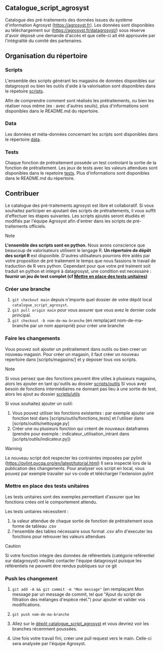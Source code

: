 ## Catalogue_script_agrosyst

Catalogue des pré-traitements des données issues du système d'information Agrosyst (https://agrosyst.fr). Les données sont disponibles au téléchargement sur (https://agrosyst.fr/datagrosyst/) sous réserve d'avoir déposé une demande d'accès et que celle-ci ait été approuvée par l'intégralité du comité des partenaires.

## Organisation du répertoire

### Scripts
L'ensemble des scripts générant les magasins de données disponibles sur datagrosyst ou bien les outils d'aide à la valorisation sont disponibles dans le répetoire [scripts](scripts/).

Afin de comprendre comment sont réalisés les prétraitements, ou bien les réaliser nous même (ex : avec d'autres seuils), plus d'informations sont disponibles dans le README.md du répertoire.

### Data
Les données et méta-données concernant les scripts sont disponibles dans le répertoire [data](data/).

### Tests
Chaque fonction de prétraitement possède un test controlant la sortie de la fonction de prétraitement. Les jeux de tests avec les valeurs attendues sont disponibles dans le repetoire [tests](tests/). Plus d'informations sont disponibles dans le README.md du répertoire.

## Contribuer
Le catalogue des pré-traitements agrosyst est libre et collaboratif. Si vous souhaitez participer en ajoutant des scripts de prétraitements, il vous suffit d'effectuer les étapes suivantes. 
Les scripts ajoutés seront étudiés et modifiés par l'équipe Agrosyst afin d'entrer dans les scripts de pré-traitements officiels.

> [!NOTE]  
> **L'ensemble des scripts sont en python.** Nous avons conscience que beaucoup de valorisateurs utilisent le langage R. **Un répertoire de dépôt des script R** est disponible. D'autres utilisateurs pourrons être aidés par votre proposition de pré traitement le temps que nous fassions le travail de traduction de R vers python. 
Cependant pour que votre pré traiment soit traduit en python et intégré à datagrosyst, une condition est necessaire : **fournir un jeu de test complet (cf [Mettre en place des tests unitaires](#mettre-en-place-des-tests-unitaires))** 

### Créer une branche

1. `git checkout main` depuis n'importe quel dossier de votre dépôt local `catalogue_script_agrosyst`.
1. `git pull origin main` pour vous assurer que vous avez le dernier code principal.
1. `git checkout -b nom-de-ma-branche` (en remplaçant nom-de-ma-branche par un nom approprié) pour créer une branche

### Faire les changements
Vous pouvez soit ajouter un prétraitement dans outils ou bien creer un nouveau magasin.
Pour créer un magasin, il faut créer un nouveau repertoire dans [scripts/magasins/] et y deposer tous vos scripts. 

> [!NOTE]  
> Si vous pensez que des fonctions peuvent être utiles à plusieurs magasins, alors les ajouter en tant qu'outils au dossier [scripts/outils](scripts/outils/)
> Si vous avez besoin de fonctions intermédiaires ne donnant pas lieu à une sortie de test, alors les ajout au dossier [scripts/utils](scripts/utils/)

Si vous souhaitez ajouter un outil:
1. Vous pouvez utiliser les fonctions existantes : par exemple ajouter une fonction test dans [scripts/outils/fonctions_tests] et l'utiliser dans [scripts/outils/nettoyage.py]
1. Créer une ou plusieurs fonction qui créent de nouveaux dataframes (prendre pour exemple : indicateur_utilisation_intrant dans [scripts/outils/indicateur.py])

> [!WARNING]  
> Le nouveau script doit respecter les contraintes imposées par pylint (https://pylint.pycqa.org/en/latest/tutorial.html)
> Il sera inspecté lors de la publication des changements. Pour analyser vos script en local, vous pouvez par exemple travailer sur vs-code et télécharger l'extension pylint

### Mettre en place des tests unitaires
Les tests unitaires sont des exemples permettant d'assurer que les fonctions crées ont le comportement attendu. 

Les tests unitaires nécessitent :
1) la valeur attendue de chaque sortie de fonction de prétraitement sous forme de tableau .csv 
2) l'ensemble des tables nécessaire sous format .csv afin d'executer les fonctions pour retrouver les valeurs attendues

> [!CAUTION]  
> Si votre fonction integre des données de référentiels (catégorie reférentiel sur datagrosyst) veuillez contacter l'équipe datagrosyst puisque les référentiels ne peuvent être rendus publiques sur ce git

### Push les changement

1. `git add -A && git commit -m "Mon message"` (en remplaçant Mon message par un message de commit, tel que "Ajout du script de filtration des mélanges d'espèce réel.") pour ajouter et valider vos modifications.
1. `git push nom-de-ma-branche`
1. Allez sur le [dépôt catalogue_script_agrosyst](https://github.com/beren2/catalogue_script_agrosyst) et vous devriez voir les branches récemment poussées.

1. Une fois votre travail fini, créer une pull request vers le main. Celle-ci sera analysée par l'équipe Agrosyst.


